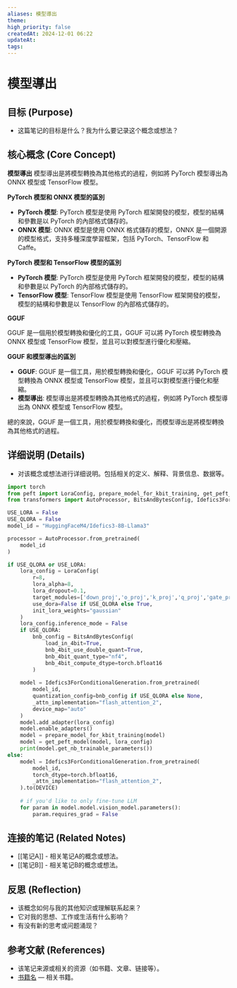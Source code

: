 ```yaml
---
aliases: 模型導出
theme: 
high_priority: false
createdAt: 2024-12-01 06:22
updateAt: 
tags:
---
```


# **模型導出**

## 目标 (Purpose)

- 这篇笔记的目标是什么？我为什么要记录这个概念或想法？

## 核心概念 (Core Concept)

**模型導出**
模型導出是將模型轉換為其他格式的過程，例如將 PyTorch 模型導出為 ONNX 模型或 TensorFlow 模型。

**PyTorch 模型和 ONNX 模型的區別**

- **PyTorch 模型**: PyTorch 模型是使用 PyTorch 框架開發的模型，模型的結構和參數是以 PyTorch 的內部格式儲存的。
- **ONNX 模型**: ONNX 模型是使用 ONNX 格式儲存的模型，ONNX 是一個開源的模型格式，支持多種深度學習框架，包括 PyTorch、TensorFlow 和 Caffe。

**PyTorch 模型和 TensorFlow 模型的區別**

- **PyTorch 模型**: PyTorch 模型是使用 PyTorch 框架開發的模型，模型的結構和參數是以 PyTorch 的內部格式儲存的。
- **TensorFlow 模型**: TensorFlow 模型是使用 TensorFlow 框架開發的模型，模型的結構和參數是以 TensorFlow 的內部格式儲存的。

**GGUF**

GGUF 是一個用於模型轉換和優化的工具，GGUF 可以將 PyTorch 模型轉換為 ONNX 模型或 TensorFlow 模型，並且可以對模型進行優化和壓縮。

**GGUF 和模型導出的區別**

- **GGUF**: GGUF 是一個工具，用於模型轉換和優化，GGUF 可以將 PyTorch 模型轉換為 ONNX 模型或 TensorFlow 模型，並且可以對模型進行優化和壓縮。
- **模型導出**: 模型導出是將模型轉換為其他格式的過程，例如將 PyTorch 模型導出為 ONNX 模型或 TensorFlow 模型。

總的來說，GGUF 是一個工具，用於模型轉換和優化，而模型導出是將模型轉換為其他格式的過程。

## 详细说明 (Details)

- 对该概念或想法进行详细说明。包括相关的定义、解释、背景信息、数据等。
```python
import torch
from peft import LoraConfig, prepare_model_for_kbit_training, get_peft_model
from transformers import AutoProcessor, BitsAndBytesConfig, Idefics3ForConditionalGeneration

USE_LORA = False
USE_QLORA = False
model_id = "HuggingFaceM4/Idefics3-8B-Llama3"

processor = AutoProcessor.from_pretrained(
    model_id
)

if USE_QLORA or USE_LORA:
    lora_config = LoraConfig(
        r=8,
        lora_alpha=8,
        lora_dropout=0.1,
        target_modules=['down_proj','o_proj','k_proj','q_proj','gate_proj','up_proj','v_proj'],
        use_dora=False if USE_QLORA else True,
        init_lora_weights="gaussian"
    )
    lora_config.inference_mode = False
    if USE_QLORA:
        bnb_config = BitsAndBytesConfig(
            load_in_4bit=True,
            bnb_4bit_use_double_quant=True,
            bnb_4bit_quant_type="nf4",
            bnb_4bit_compute_dtype=torch.bfloat16
        )
        
    model = Idefics3ForConditionalGeneration.from_pretrained(
        model_id,
        quantization_config=bnb_config if USE_QLORA else None,
        _attn_implementation="flash_attention_2",
        device_map="auto"
    )
    model.add_adapter(lora_config)
    model.enable_adapters()
    model = prepare_model_for_kbit_training(model)
    model = get_peft_model(model, lora_config)
    print(model.get_nb_trainable_parameters())
else:
    model = Idefics3ForConditionalGeneration.from_pretrained(
        model_id,
        torch_dtype=torch.bfloat16,
        _attn_implementation="flash_attention_2",
    ).to(DEVICE)
    
    # if you'd like to only fine-tune LLM
    for param in model.model.vision_model.parameters():
        param.requires_grad = False
```


## 连接的笔记 (Related Notes)

- [[笔记A]] - 相关笔记A的概念或想法。
- [[笔记B]] - 相关笔记B的概念或想法。

## 反思 (Reflection)

- 该概念如何与我的其他知识或理解联系起来？
- 它对我的思想、工作或生活有什么影响？
- 有没有新的思考或问题涌现？

## 参考文献 (References)

- 该笔记来源或相关的资源（如书籍、文章、链接等）。
- [书籍名](https://link) — 相关书籍。
